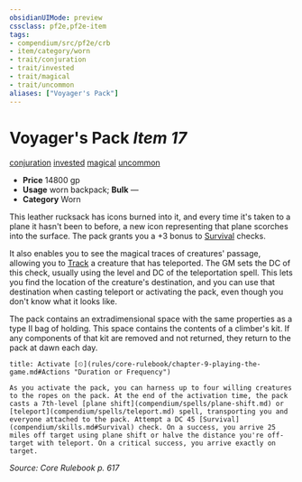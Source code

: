```yaml
---
obsidianUIMode: preview
cssclass: pf2e,pf2e-item
tags:
- compendium/src/pf2e/crb
- item/category/worn
- trait/conjuration
- trait/invested
- trait/magical
- trait/uncommon
aliases: ["Voyager's Pack"]
---
```

# Voyager's Pack *Item 17*  
[conjuration](rules/traits/conjuration.md "Conjuration School Trait")  [invested](rules/traits/invested.md "Invested Item Trait")  [magical](rules/traits/magical.md "Magical Item Trait")  [uncommon](rules/traits/uncommon.md "Uncommon Rarity Trait")  

- **Price** 14800 gp
- **Usage** worn backpack; **Bulk** —
- **Category** Worn

This leather rucksack has icons burned into it, and every time it's taken to a plane it hasn't been to before, a new icon representing that plane scorches into the surface. The pack grants you a +3 bonus to [Survival](compendium/skills.md#Survival) checks.

It also enables you to see the magical traces of creatures' passage, allowing you to [Track](rules/actions/track.md) a creature that has teleported. The GM sets the DC of this check, usually using the level and DC of the teleportation spell. This lets you find the location of the creature's destination, and you can use that destination when casting teleport or activating the pack, even though you don't know what it looks like.

The pack contains an extradimensional space with the same properties as a type II bag of holding. This space contains the contents of a climber's kit. If any components of that kit are removed and not returned, they return to the pack at dawn each day.

```ad-embed-ability
title: Activate [⏲](rules/core-rulebook/chapter-9-playing-the-game.md#Actions "Duration or Frequency")

As you activate the pack, you can harness up to four willing creatures to the ropes on the pack. At the end of the activation time, the pack casts a 7th-level [plane shift](compendium/spells/plane-shift.md) or [teleport](compendium/spells/teleport.md) spell, transporting you and everyone attached to the pack. Attempt a DC 45 [Survival](compendium/skills.md#Survival) check. On a success, you arrive 25 miles off target using plane shift or halve the distance you're off-target with teleport. On a critical success, you arrive exactly on target.
```

*Source: Core Rulebook p. 617*